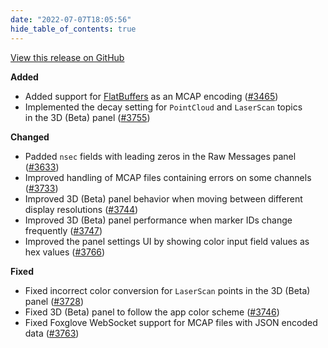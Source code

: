 ```yaml
---
date: "2022-07-07T18:05:56"
hide_table_of_contents: true
---
```

[View this release on GitHub](https://github.com/foxglove/studio/releases/tag/v1.17.0)

**Added**
- Added support for [FlatBuffers](https://google.github.io/flatbuffers/) as an MCAP encoding ([#3465](https://github.com/foxglove/studio/pull/3465))
- Implemented the decay setting for `PointCloud` and `LaserScan` topics in the 3D (Beta) panel ([#3755](https://github.com/foxglove/studio/pull/3755)) 

**Changed**
- Padded `nsec` fields with leading zeros in the Raw Messages panel ([#3633](https://github.com/foxglove/studio/pull/3633))
- Improved handling of MCAP files containing errors on some channels ([#3733](https://github.com/foxglove/studio/pull/3733)) 
- Improved 3D (Beta) panel behavior when moving between different display resolutions ([#3744](https://github.com/foxglove/studio/pull/3744))
- Improved 3D (Beta) panel performance when marker IDs change frequently ([#3747](https://github.com/foxglove/studio/pull/3747)) 
- Improved the panel settings UI by showing color input field values as hex values ([#3766](https://github.com/foxglove/studio/pull/3766)) 

**Fixed**
- Fixed incorrect color conversion for `LaserScan` points in the 3D (Beta) panel ([#3728](https://github.com/foxglove/studio/pull/3728))
- Fixed 3D (Beta) panel to follow the app color scheme ([#3746](https://github.com/foxglove/studio/pull/3746)) 
- Fixed Foxglove WebSocket support for MCAP files with JSON encoded data ([#3763](https://github.com/foxglove/studio/pull/3763)) 
